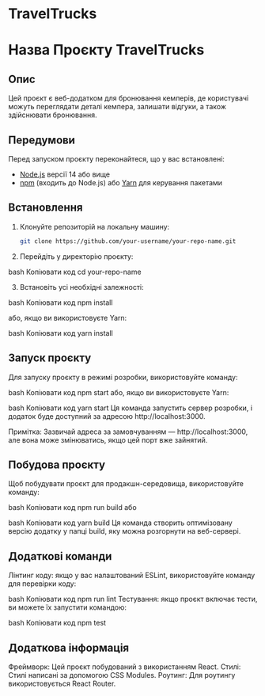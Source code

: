 # TravelTrucks

# Назва Проєкту TravelTrucks

## Опис

 Цей проєкт є веб-додатком для бронювання кемперів, де користувачі можуть переглядати деталі кемпера, залишати відгуки, а також здійснювати бронювання.

## Передумови

Перед запуском проєкту переконайтеся, що у вас встановлені:

- [Node.js](https://nodejs.org/) версії 14 або вище
- [npm](https://www.npmjs.com/) (входить до Node.js) або [Yarn](https://yarnpkg.com/) для керування пакетами

## Встановлення

1. Клонуйте репозиторій на локальну машину:

   ```bash
   git clone https://github.com/your-username/your-repo-name.git


2. Перейдіть у директорію проєкту:

bash
Копіювати код
cd your-repo-name

3. Встановіть усі необхідні залежності:

bash
Копіювати код
npm install

або, якщо ви використовуєте Yarn:

bash
Копіювати код
yarn install

## Запуск проєкту

Для запуску проєкту в режимі розробки, використовуйте команду:

bash
Копіювати код
npm start
або, якщо ви використовуєте Yarn:

bash
Копіювати код
yarn start
Ця команда запустить сервер розробки, і додаток буде доступний за адресою http://localhost:3000.

Примітка: Зазвичай адреса за замовчуванням — http://localhost:3000, але вона може змінюватись, якщо цей порт вже зайнятий.

## Побудова проєкту

Щоб побудувати проєкт для продакшн-середовища, використовуйте команду:

bash
Копіювати код
npm run build
або

bash
Копіювати код
yarn build
Ця команда створить оптимізовану версію додатку у папці build, яку можна розгорнути на веб-сервері.

## Додаткові команди
Лінтинг коду: якщо у вас налаштований ESLint, використовуйте команду для перевірки коду:

bash
Копіювати код
npm run lint
Тестування: якщо проєкт включає тести, ви можете їх запустити командою:

bash
Копіювати код
npm test

## Додаткова інформація


Фреймворк: Цей проєкт побудований з використанням React.
Стилі: Стилі написані за допомогою CSS Modules.
Роутинг: Для роутингу використовується React Router.
